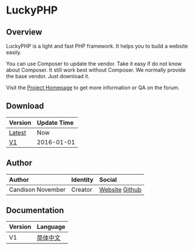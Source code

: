 # LuckyPHP

## Overview

LuckyPHP is a light and fast PHP framework. It helps you to build a website easily.

You can use Composer to update the vendor. Take it easy if do not know about Composer. It still work best without Composer. We normally provide the base vendor. Just download it.

Visit the [Project Homepage](http://www.LuckyPHP.com/) to get more information or QA on the forum.

## Download

| Version | Update Time |
| :------ | :---------- |
| [Latest](https://github.com/ShareAny/LuckyPHP/archive/master.zip) | Now        |
| [V1](https://github.com/ShareAny/LuckyPHP/releases/tag/v1.0.0)    | 2016-01-01 |

## Author

| Author            | Identity | Social |
| :---------------- | :------- | :----- |
| Candison November | Creator  | [Website](http://www.kandisheng.com/) [Github](https://github.com/KanDisheng) |

## Documentation

| Version | Language |
| :------ | :------- |
| V1      | [简体中文](documentation/1/SimplifiedChinese.md) |